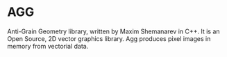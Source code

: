 # AGG

Anti-Grain Geometry library, written by Maxim Shemanarev in C++. It is an Open Source, 2D vector graphics library. Agg produces pixel images in memory from vectorial data.
